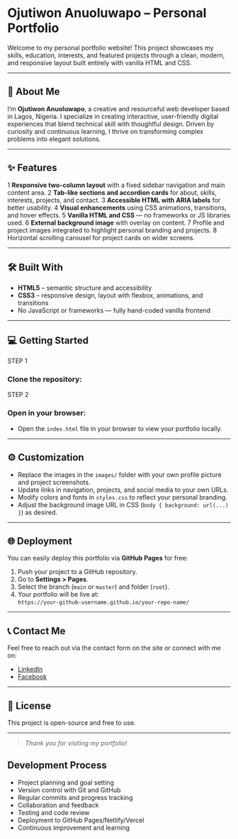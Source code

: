 # Ojutiwon Anuoluwapo – Personal Portfolio

Welcome to my personal portfolio website! This project showcases my skills, education, interests, and featured projects through a clean, modern, and responsive layout built entirely with vanilla HTML and CSS.

---

## 👤 About Me

I’m **Ojutiwon Anuoluwapo**, a creative and resourceful web developer based in Lagos, Nigeria. I specialize in creating interactive, user-friendly digital experiences that blend technical skill with thoughtful design. Driven by curiosity and continuous learning, I thrive on transforming complex problems into elegant solutions.

---

## ✨ Features

1 **Responsive two-column layout** with a fixed sidebar navigation and main content area.
2 **Tab-like sections and accordion cards** for about, skills, interests, projects, and contact.
3 **Accessible HTML with ARIA labels** for better usability.
4 **Visual enhancements** using CSS animations, transitions, and hover effects.
5 **Vanilla HTML and CSS** — no frameworks or JS libraries used.
6 **External background image** with overlay on content.
7 Profile and project images integrated to highlight personal branding and projects.
8 Horizontal scrolling carousel for project cards on wider screens.

---

## 🛠️ Built With

- **HTML5** – semantic structure and accessibility
- **CSS3** – responsive design, layout with flexbox, animations, and transitions
- No JavaScript or frameworks — fully hand-coded vanilla frontend

---

## 💻 Getting Started

STEP 1
### Clone the repository:

STEP 2
### Open in your browser:

- Open the `index.html` file in your browser to view your portfolio locally.

---

## ⚙️ Customization

- Replace the images in the `images/` folder with your own profile picture and project screenshots.
- Update links in navigation, projects, and social media to your own URLs.
- Modify colors and fonts in `styles.css` to reflect your personal branding.
- Adjust the background image URL in CSS (`body { background: url(...) }`) as desired.

---

## 🌐 Deployment

You can easily deploy this portfolio via **GitHub Pages** for free:

1. Push your project to a GitHub repository.
2. Go to **Settings > Pages**.
3. Select the branch (`main` or `master`) and folder (`root`).
4. Your portfolio will be live at:  
   `https://your-github-username.github.io/your-repo-name/`

---

## 📞 Contact Me

Feel free to reach out via the contact form on the site or connect with me on:

- [LinkedIn](https://linkedin.com/in/anuoluwapo-ojutiwon)
- [Facebook](https://facebook.com/anuoluwapo.ojutiwon) 

---

## 📄 License

This project is open-source and free to use.

---

> _Thank you for visiting my portfolio!_

## Development Process
- Project planning and goal setting
- Version control with Git and GitHub
- Regular commits and progress tracking
- Collaboration and feedback
- Testing and code review
- Deployment to GitHub Pages/Netlify/Vercel
- Continuous improvement and learning



